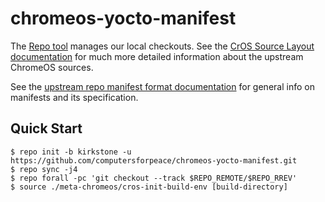# chromeos-yocto-manifest

The [Repo tool] manages our local checkouts.  See the
[CrOS Source Layout documentation] for much more detailed information about
the upstream ChromeOS sources.

See the [upstream repo manifest format documentation] for general info on
manifests and its specification.

## Quick Start

```shell
$ repo init -b kirkstone -u https://github.com/computersforpeace/chromeos-yocto-manifest.git
$ repo sync -j4
$ repo forall -pc 'git checkout --track $REPO_REMOTE/$REPO_RREV'
$ source ./meta-chromeos/cros-init-build-env [build-directory]
```

[CrOS Source Layout documentation]: https://chromium.googlesource.com/chromiumos/docs/+/HEAD/source_layout.md
[Repo tool]: https://gerrit.googlesource.com/git-repo/
[upstream repo manifest format documentation]: https://gerrit.googlesource.com/git-repo/+/HEAD/docs/manifest-format.md
